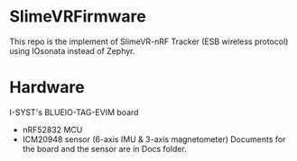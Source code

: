 # SlimeVRFirmware

This repo is the implement of SlimeVR-nRF Tracker (ESB wireless protocol) using IOsonata instead of Zephyr.

# Hardware
I-SYST's BLUEIO-TAG-EVIM board
- nRF52832 MCU
- ICM20948 sensor (6-axis IMU & 3-axis magnetometer)
Documents for the board and the sensor are in Docs folder.
